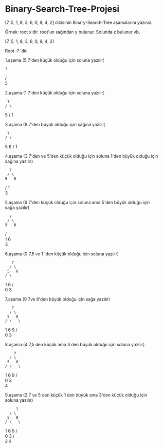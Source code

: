 # Binary-Search-Tree-Projesi

[7, 5, 1, 8, 3, 6, 0, 9, 4, 2] dizisinin Binary-Search-Tree aşamalarını yazınız.

Örnek: root x'dir. root'un sağından y bulunur. Solunda z bulunur vb.

[7, 5, 1, 8, 3, 6, 0, 9, 4, 2]  

Root :7 'dir.

1.aşama (5 7'den küçük olduğu için soluna yazılır)

    7
   / \
  5
  
2.aşama (1 7'den küçük olduğu için soluna yazılır)

     7
    / \
   5
  /
 1
 
3.aşama (8 7'den büyük olduğu için sağına yazılır)

     7
    / \
   5   8
  /
 1
 
 4.aşama (3 7'den ve 5'den küçük olduğu için soluna 1'den büyük olduğu için sağına yazılır)
 
      7
     / \
    5   8
   /
  1
   \
    3
    
 5.aşama (6 7'den küçük olduğu için soluna ama 5'den büyük olduğu için sağa yazılır)
 
      7
     / \
    5   8
   / \
  1   6
   \
    3
    
 6.aşama (0 7,5 ve 1 'den küçük olduğu için soluna yazılır)
 
       7
      / \
     5   8
    / \
   1   6
  /  \
 0    3
 
7.aşama (9  7ve 8'den büyük olduğu için sağa yazılır)

       7
      / \
     5   8
    / \   \
   1   6   9
  /  \
 0    3
 
 8.aşama (4 7,5 den küçük ama 3 den büyük olduğu için soluna yazılır)
 
        7
      / \
     5   8
    / \   \
   1   6   9
  /  \
 0    3
       \
        4
        
 9.aşama (2 7 ve 5 den küçük 1 den büyük ama 3'den küçük olduğu için soluna yazılır)
 
         7
      / \
     5   8
    / \   \
   1   6   9
  /  \
 0    3
     / \
    2   4
